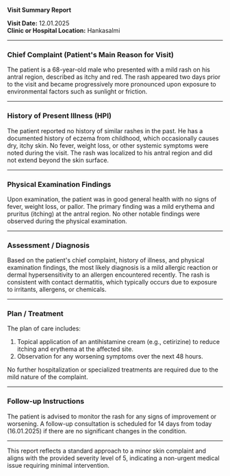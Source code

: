 

**Visit Summary Report**

**Visit Date:** 12.01.2025  
**Clinic or Hospital Location:** Hankasalmi  

---

### **Chief Complaint (Patient's Main Reason for Visit)**  
The patient is a 68-year-old male who presented with a mild rash on his antral region, described as itchy and red. The rash appeared two days prior to the visit and became progressively more pronounced upon exposure to environmental factors such as sunlight or friction.

---

### **History of Present Illness (HPI)**  
The patient reported no history of similar rashes in the past. He has a documented history of eczema from childhood, which occasionally causes dry, itchy skin. No fever, weight loss, or other systemic symptoms were noted during the visit. The rash was localized to his antral region and did not extend beyond the skin surface.

---

### **Physical Examination Findings**  
Upon examination, the patient was in good general health with no signs of fever, weight loss, or pallor. The primary finding was a mild erythema and pruritus (itching) at the antral region. No other notable findings were observed during the physical examination.

---

### **Assessment / Diagnosis**  
Based on the patient's chief complaint, history of illness, and physical examination findings, the most likely diagnosis is a mild allergic reaction or dermal hypersensitivity to an allergen encountered recently. The rash is consistent with contact dermatitis, which typically occurs due to exposure to irritants, allergens, or chemicals.

---

### **Plan / Treatment**  
The plan of care includes:  
1. Topical application of an antihistamine cream (e.g., cetirizine) to reduce itching and erythema at the affected site.  
2. Observation for any worsening symptoms over the next 48 hours.  

No further hospitalization or specialized treatments are required due to the mild nature of the complaint.

---

### **Follow-up Instructions**  
The patient is advised to monitor the rash for any signs of improvement or worsening. A follow-up consultation is scheduled for 14 days from today (16.01.2025) if there are no significant changes in the condition.

---

This report reflects a standard approach to a minor skin complaint and aligns with the provided severity level of 5, indicating a non-urgent medical issue requiring minimal intervention.